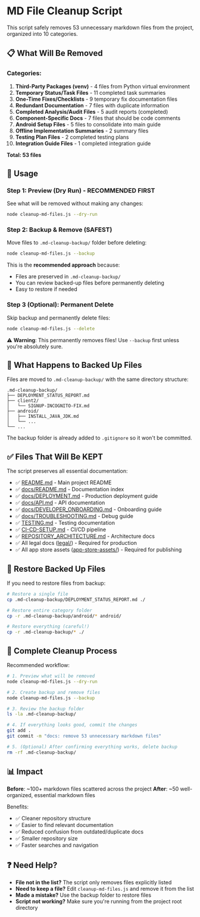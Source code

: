 # MD File Cleanup Script

This script safely removes 53 unnecessary markdown files from the project, organized into 10 categories.

## 📋 What Will Be Removed

### Categories:
1. **Third-Party Packages (venv)** - 4 files from Python virtual environment
2. **Temporary Status/Task Files** - 11 completed task summaries
3. **One-Time Fixes/Checklists** - 9 temporary fix documentation files
4. **Redundant Documentation** - 7 files with duplicate information
5. **Completed Analysis/Audit Files** - 5 audit reports (completed)
6. **Component-Specific Docs** - 7 files that should be code comments
7. **Android Setup Files** - 5 files to consolidate into main guide
8. **Offline Implementation Summaries** - 2 summary files
9. **Testing Plan Files** - 2 completed testing plans
10. **Integration Guide Files** - 1 completed integration guide

**Total: 53 files**

## 🚀 Usage

### Step 1: Preview (Dry Run) - RECOMMENDED FIRST
See what will be removed without making any changes:
```bash
node cleanup-md-files.js --dry-run
```

### Step 2: Backup & Remove (SAFEST)
Move files to `.md-cleanup-backup/` folder before deleting:
```bash
node cleanup-md-files.js --backup
```

This is the **recommended approach** because:
- Files are preserved in `.md-cleanup-backup/`
- You can review backed-up files before permanently deleting
- Easy to restore if needed

### Step 3 (Optional): Permanent Delete
Skip backup and permanently delete files:
```bash
node cleanup-md-files.js --delete
```

⚠️ **Warning**: This permanently removes files! Use `--backup` first unless you're absolutely sure.

## 📂 What Happens to Backed Up Files

Files are moved to `.md-cleanup-backup/` with the same directory structure:
```
.md-cleanup-backup/
├── DEPLOYMENT_STATUS_REPORT.md
├── client2/
│   └── SIGNUP-INCOGNITO-FIX.md
├── android/
│   ├── INSTALL_JAVA_JDK.md
│   └── ...
└── ...
```

The backup folder is already added to `.gitignore` so it won't be committed.

## ✅ Files That Will Be KEPT

The script preserves all essential documentation:
- ✅ [README.md](README.md) - Main project README
- ✅ [docs/README.md](docs/README.md) - Documentation index
- ✅ [docs/DEPLOYMENT.md](docs/DEPLOYMENT.md) - Production deployment guide
- ✅ [docs/API.md](docs/API.md) - API documentation
- ✅ [docs/DEVELOPER_ONBOARDING.md](docs/DEVELOPER_ONBOARDING.md) - Onboarding guide
- ✅ [docs/TROUBLESHOOTING.md](docs/TROUBLESHOOTING.md) - Debug guide
- ✅ [TESTING.md](TESTING.md) - Testing documentation
- ✅ [CI-CD-SETUP.md](CI-CD-SETUP.md) - CI/CD pipeline
- ✅ [REPOSITORY_ARCHITECTURE.md](REPOSITORY_ARCHITECTURE.md) - Architecture docs
- ✅ All legal docs ([legal/](legal/)) - Required for production
- ✅ All app store assets ([app-store-assets/](app-store-assets/)) - Required for publishing

## 🔄 Restore Backed Up Files

If you need to restore files from backup:

```bash
# Restore a single file
cp .md-cleanup-backup/DEPLOYMENT_STATUS_REPORT.md ./

# Restore entire category folder
cp -r .md-cleanup-backup/android/* android/

# Restore everything (careful!)
cp -r .md-cleanup-backup/* ./
```

## 🧹 Complete Cleanup Process

Recommended workflow:

```bash
# 1. Preview what will be removed
node cleanup-md-files.js --dry-run

# 2. Create backup and remove files
node cleanup-md-files.js --backup

# 3. Review the backup folder
ls -la .md-cleanup-backup/

# 4. If everything looks good, commit the changes
git add .
git commit -m "docs: remove 53 unnecessary markdown files"

# 5. (Optional) After confirming everything works, delete backup
rm -rf .md-cleanup-backup/
```

## 📊 Impact

**Before**: ~100+ markdown files scattered across the project
**After**: ~50 well-organized, essential markdown files

Benefits:
- ✅ Cleaner repository structure
- ✅ Easier to find relevant documentation
- ✅ Reduced confusion from outdated/duplicate docs
- ✅ Smaller repository size
- ✅ Faster searches and navigation

## ❓ Need Help?

- **File not in the list?** The script only removes files explicitly listed
- **Need to keep a file?** Edit `cleanup-md-files.js` and remove it from the list
- **Made a mistake?** Use the backup folder to restore files
- **Script not working?** Make sure you're running from the project root directory
